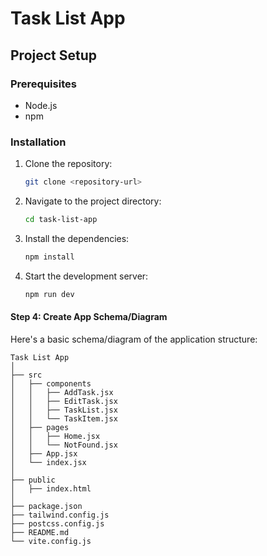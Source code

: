 # Task List App

## Project Setup

### Prerequisites

- Node.js
- npm

### Installation

1. Clone the repository:
   ```sh
   git clone <repository-url>
2. Navigate to the project directory:
    ```sh
    cd task-list-app
3. Install the dependencies:
    ```sh
    npm install
4. Start the development server:
    ```sh
    npm run dev
#### Step 4: Create App Schema/Diagram

Here's a basic schema/diagram of the application structure:

```plaintext
Task List App
│
├── src
│   ├── components
│   │   ├── AddTask.jsx
│   │   ├── EditTask.jsx
│   │   ├── TaskList.jsx
│   │   └── TaskItem.jsx
│   ├── pages
│   │   ├── Home.jsx
│   │   └── NotFound.jsx
│   ├── App.jsx
│   └── index.jsx
│
├── public
│   ├── index.html
│
├── package.json
├── tailwind.config.js
├── postcss.config.js
├── README.md
└── vite.config.js
